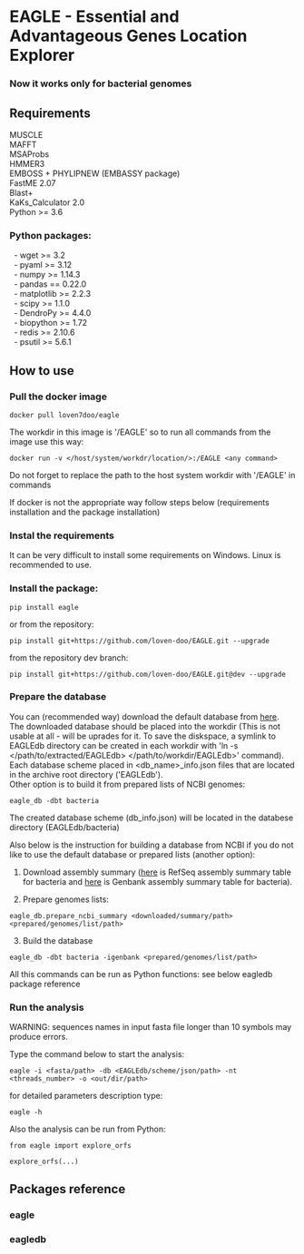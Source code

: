 # EAGLE - Essential and Advantageous Genes Location Explorer  
### Now it works only for bacterial genomes

## Requirements
MUSCLE  
MAFFT  
MSAProbs  
HMMER3  
EMBOSS + PHYLIPNEW (EMBASSY package)  
FastME 2.07  
Blast+  
KaKs_Calculator 2.0  
Python >= 3.6
### Python packages:  
&nbsp; - wget >= 3.2  
&nbsp; - pyaml >= 3.12  
&nbsp; - numpy >= 1.14.3  
&nbsp; - pandas == 0.22.0  
&nbsp; - matplotlib >= 2.2.3  
&nbsp; - scipy >= 1.1.0  
&nbsp; - DendroPy >= 4.4.0  
&nbsp; - biopython >= 1.72  
&nbsp; - redis >= 2.10.6  
&nbsp; - psutil >= 5.6.1  

## How to use

### Pull the docker image
```
docker pull loven7doo/eagle
```
The workdir in this image is '/EAGLE' so to run all commands from the image use this way:
```
docker run -v </host/system/workdr/location/>:/EAGLE <any command>
```
Do not forget to replace the path to the host system workdir with '/EAGLE' in commands

If docker is not the appropriate way follow steps below (requirements installation and the package installation)

### Instal the requirements
It can be very difficult to install some requirements on Windows. Linux is recommended to use.

### Install the package:
```
pip install eagle
```
or from the repository:

```
pip install git+https://github.com/loven-doo/EAGLE.git --upgrade  
```
from the repository dev branch:
```
pip install git+https://github.com/loven-doo/EAGLE.git@dev --upgrade
```

### Prepare the database
You can (recommended way) download the default database from [here](http://ma.fbb.msu.ru/loven-doo/EAGLE/EAGLEdb.tar.gz). The downloaded database should be placed into the workdir (This is not usable at all - will be uprades for it. To save the diskspace, a symlink to EAGLEdb directory can be created in each workdir with 'ln -s </path/to/extracted/EAGLEdb> </path/to/workdir/EAGLEdb>' command). Each database scheme placed in <db_name>_info.json files that are located in the archive root directory ('EAGLEdb').  
Other option is to build it from prepared lists of NCBI genomes:
```
eagle_db -dbt bacteria
```
The created database scheme (db_info.json) will be located in the databese directory (EAGLEdb/bacteria)
  
Also below is the instruction for building a database from NCBI if you do not like to use the default database or prepared lists (another option):  
1. Download assembly summary ([here](https://ftp.ncbi.nlm.nih.gov/genomes/refseq/bacteria/assembly_summary.txt) is RefSeq assembly summary table for bacteria and 
[here](https://ftp.ncbi.nlm.nih.gov/genomes/genbank/bacteria/assembly_summary.txt) is Genbank assembly summary table for bacteria).  
   
2. Prepare genomes lists:
```
eagle_db.prepare_ncbi_summary <downloaded/summary/path> <prepared/genomes/list/path>
```
   
3. Build the database
```
eagle_db -dbt bacteria -igenbank <prepared/genomes/list/path>
```
  

All this commands can be run as Python functions: see below eagledb package reference  
  
### Run the analysis
WARNING: sequences names in input fasta file longer than 10 symbols may produce errors.  
  
Type the command below to start the analysis:
```
eagle -i <fasta/path> -db <EAGLEdb/scheme/json/path> -nt <threads_number> -o <out/dir/path>
```
for detailed parameters description type:
```
eagle -h
```
Also the analysis can be run from Python:
```
from eagle import explore_orfs

explore_orfs(...)
```
  
## Packages reference


### eagle

### eagledb

